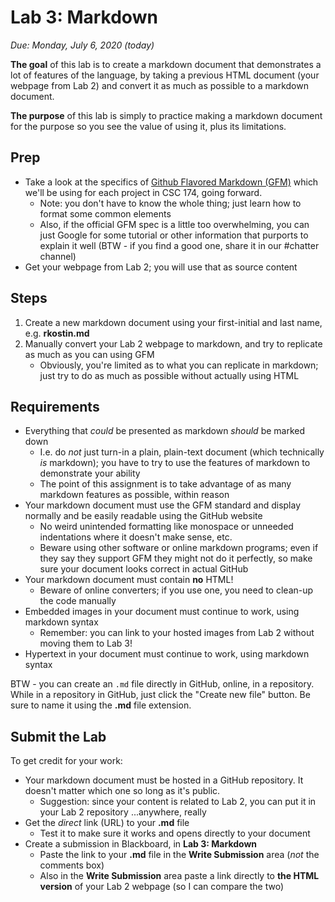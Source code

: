 # Lab 3: Markdown

*Due: Monday, July 6, 2020 (today)* 

**The goal** of this lab is to create a markdown document that demonstrates a lot of features of the language, by taking a previous HTML document (your webpage from Lab 2) and convert it as much as possible to a markdown document.

**The purpose** of this lab is simply to practice making a markdown document for the purpose so you see the value of using it, plus its limitations.

## Prep

- Take a look at the specifics of [Github Flavored Markdown (GFM)](https://github.github.com/gfm/) which we'll be using for each project in CSC 174, going forward.
  - Note: you don't have to know the whole thing; just learn how to format some common elements
  - Also, if the official GFM spec is a little too overwhelming, you can just Google for some tutorial or other information that purports to explain it well (BTW - if you find a good one, share it in our #chatter channel)
- Get your webpage from Lab 2; you will use that as source content

## Steps

1. Create a new markdown document using your first-initial and last name, e.g. **rkostin.md**
2. Manually convert your Lab 2 webpage to markdown, and try to replicate as much as you can using GFM
   - Obviously, you're limited as to what you can replicate in markdown; just try to do as much as possible without actually using HTML

## Requirements

- Everything that *could* be presented as markdown *should* be marked down 
  - I.e. do *not* just turn-in a plain, plain-text document (which technically *is* markdown); you have to try to use the features of markdown to demonstrate your ability
  - The point of this assignment is to take advantage of as many markdown features as possible, within reason
- Your markdown document must use the GFM standard and display normally and be easily readable using the GitHub website
  - No weird unintended formatting like monospace or unneeded indentations where it doesn't make sense, etc.
  - Beware using other software or online markdown programs; even if they say they support GFM they might not do it perfectly, so make sure your document looks correct in actual GitHub
- Your markdown document must contain **no** HTML!
  - Beware of online converters; if you use one, you need to clean-up the code manually
- Embedded images in your document must continue to work, using markdown syntax
  - Remember: you can link to your hosted images from Lab 2 without moving them to Lab 3!
- Hypertext in your document must continue to work, using markdown syntax

BTW - you can create an `.md` file directly in GitHub, online, in a repository.  While in a repository in GitHub, just click the "Create new file" button.  Be sure to name it using the **.md**  file extension.

## Submit the Lab

To get credit for your work:

- Your markdown document must be hosted in a GitHub repository.  It doesn't matter which one so long as it's public.  
  - Suggestion: since your content is related to Lab 2, you can put it in your Lab 2 repository ...anywhere, really
- Get the *direct* link (URL) to your **.md** file 
  - Test it to make sure it works and opens directly to your document
- Create a submission in Blackboard, in **Lab 3: Markdown** 
  - Paste the link to your **.md** file in the **Write Submission** area (*not* the comments box)
  - Also in the **Write Submission** area paste a link directly to **the HTML version** of your Lab 2 webpage (so I can compare the two)